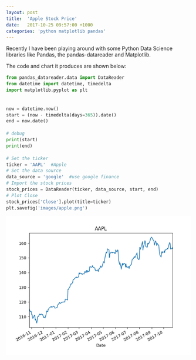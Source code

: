 ```yaml
---
layout: post
title:  'Apple Stock Price'
date:   2017-10-25 09:57:00 +1000
categories: 'python matplotlib pandas'
---
```


Recently I have been playing around with some Python Data Science libraries like Pandas, the pandas-datareader and Matplotlib.

The code and chart it produces are shown below:

```python
from pandas_datareader.data import DataReader
from datetime import datetime, timedelta
import matplotlib.pyplot as plt


now = datetime.now()
start = (now - timedelta(days=365)).date()
end = now.date()

# debug
print(start)
print(end)

# Set the ticker
ticker = 'AAPL'  #Apple
# Set the data source
data_source = 'google'  #use google finance
# Import the stock prices
stock_prices = DataReader(ticker, data_source, start, end)
# Plot Close
stock_prices['Close'].plot(title=ticker)
plt.savefig('images/apple.png')
```

![Apple stock price](/images/apple.png)



